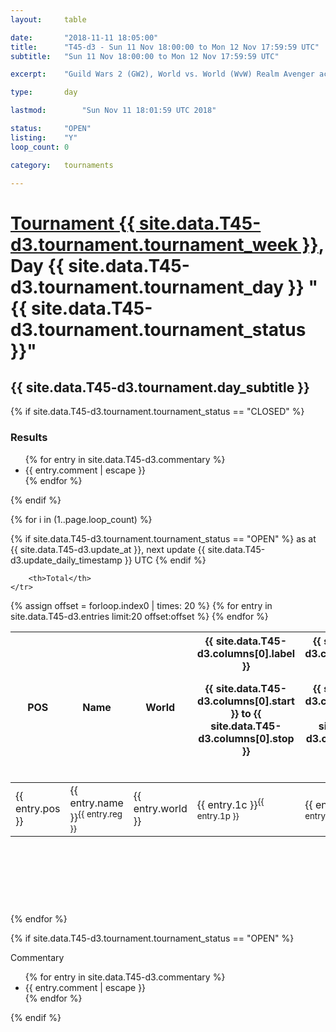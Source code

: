 ```yaml
---
layout: 	table

date: 		"2018-11-11 18:05:00"
title: 		"T45-d3 - Sun 11 Nov 18:00:00 to Mon 12 Nov 17:59:59 UTC"
subtitle: 	"Sun 11 Nov 18:00:00 to Mon 12 Nov 17:59:59 UTC"

excerpt:    "Guild Wars 2 (GW2), World vs. World (WvW) Realm Avenger achivement Tournament. \"Every Kill Counts\""

type:       day

lastmod: 		"Sun Nov 11 18:01:59 UTC 2018"

status:     "OPEN"
listing:    "Y"
loop_count: 0

category: 	tournaments

---
```

<div class="table_header">
    <h1><a href="{{ site.data.T45-d3.tournament.week_url }}">Tournament {{ site.data.T45-d3.tournament.tournament_week }}</a>, Day {{ site.data.T45-d3.tournament.tournament_day }} "{{ site.data.T45-d3.tournament.tournament_status }}"</h1>
    <h2>{{ site.data.T45-d3.tournament.day_subtitle }}</h2> 
</div>

{% if site.data.T45-d3.tournament.tournament_status == "CLOSED" %} 
<div class="commentary">
  <h3>Results</h3>
  <ul>
    {% for entry in site.data.T45-d3.commentary %}
    <li class="commentary_list">{{ entry.comment | escape }}</li>
    {% endfor %}
  </ul>
</div>
{% endif %}


{% for i in (1..page.loop_count) %}

{% if site.data.T45-d3.tournament.tournament_status == "OPEN" %} 
<span class="table_nextupdate">as at {{ site.data.T45-d3.update_at }}, next update {{ site.data.T45-d3.update_daily_timestamp }} UTC</span> 
{% endif %}

<table class="day_table">
  <colgroup>
    <col style="width:18px">
    <col style="width:55px">
    <col style="width:55px">
    <col style="width:12px">
    <col style="width:12px">
    <col style="width:12px">
    <col style="width:12px">
    <col style="width:12px">
    <col style="width:12px">
    <col style="width:12px">
    <col style="width:12px">
    <col style="width:12px">
    <col style="width:12px">
    <col style="width:12px">
    <col style="width:12px">
    <col style="width:12px">
    <col style="width:12px">
    <col style="width:12px">
    <col style="width:12px">
    <col style="width:12px">
    <col style="width:12px">
    <col style="width:12px">
    <col style="width:12px">
    <col style="width:12px">
    <col style="width:12px">
    <col style="width:12px">
    <col style="width:12px">
    <col style="width:18px">
  </colgroup>  
  <thead>
    <tr>
        <th>POS</th>
        <th class="AlignLeft">Name</th>
        <th class="AlignLeft">World</th>

<th><div class="label">{{ site.data.T45-d3.columns[0].label }}<p class="onhover">{{ site.data.T45-d3.columns[0].start }} to {{ site.data.T45-d3.columns[0].stop }}</p></div>​</th>
<th><div class="label">{{ site.data.T45-d3.columns[1].label }}<p class="onhover">{{ site.data.T45-d3.columns[1].start }} to {{ site.data.T45-d3.columns[1].stop }}</p></div>​</th>
<th><div class="label">{{ site.data.T45-d3.columns[2].label }}<p class="onhover">{{ site.data.T45-d3.columns[2].start }} to {{ site.data.T45-d3.columns[2].stop }}</p></div>​</th>
<th><div class="label">{{ site.data.T45-d3.columns[3].label }}<p class="onhover">{{ site.data.T45-d3.columns[3].start }} to {{ site.data.T45-d3.columns[3].stop }}</p></div>​</th>
<th><div class="label">{{ site.data.T45-d3.columns[4].label }}<p class="onhover">{{ site.data.T45-d3.columns[4].start }} to {{ site.data.T45-d3.columns[4].stop }}</p></div>​</th>
<th><div class="label">{{ site.data.T45-d3.columns[5].label }}<p class="onhover">{{ site.data.T45-d3.columns[5].start }} to {{ site.data.T45-d3.columns[5].stop }}</p></div>​</th>
<th><div class="label">{{ site.data.T45-d3.columns[6].label }}<p class="onhover">{{ site.data.T45-d3.columns[6].start }} to {{ site.data.T45-d3.columns[6].stop }}</p></div>​</th>
<th><div class="label">{{ site.data.T45-d3.columns[7].label }}<p class="onhover">{{ site.data.T45-d3.columns[7].start }} to {{ site.data.T45-d3.columns[7].stop }}</p></div>​</th>
<th><div class="label">{{ site.data.T45-d3.columns[8].label }}<p class="onhover">{{ site.data.T45-d3.columns[8].start }} to {{ site.data.T45-d3.columns[8].stop }}</p></div>​</th>
<th><div class="label">{{ site.data.T45-d3.columns[9].label }}<p class="onhover">{{ site.data.T45-d3.columns[9].start }} to {{ site.data.T45-d3.columns[9].stop }}</p></div>​</th>
<th><div class="label">{{ site.data.T45-d3.columns[10].label }}<p class="onhover">{{ site.data.T45-d3.columns[10].start }} to {{ site.data.T45-d3.columns[10].stop }}</p></div>​</th>

<th><div class="label">{{ site.data.T45-d3.columns[11].label }}<p class="onhover">{{ site.data.T45-d3.columns[11].start }} to {{ site.data.T45-d3.columns[11].stop }}</p></div>​</th>
<th><div class="label">{{ site.data.T45-d3.columns[12].label }}<p class="onhover">{{ site.data.T45-d3.columns[12].start }} to {{ site.data.T45-d3.columns[12].stop }}</p></div>​</th>
<th><div class="label">{{ site.data.T45-d3.columns[13].label }}<p class="onhover">{{ site.data.T45-d3.columns[13].start }} to {{ site.data.T45-d3.columns[13].stop }}</p></div>​</th>
<th><div class="label">{{ site.data.T45-d3.columns[14].label }}<p class="onhover">{{ site.data.T45-d3.columns[14].start }} to {{ site.data.T45-d3.columns[14].stop }}</p></div>​</th>
<th><div class="label">{{ site.data.T45-d3.columns[15].label }}<p class="onhover">{{ site.data.T45-d3.columns[15].start }} to {{ site.data.T45-d3.columns[15].stop }}</p></div>​</th>
<th><div class="label">{{ site.data.T45-d3.columns[16].label }}<p class="onhover">{{ site.data.T45-d3.columns[16].start }} to {{ site.data.T45-d3.columns[16].stop }}</p></div>​</th>
<th><div class="label">{{ site.data.T45-d3.columns[17].label }}<p class="onhover">{{ site.data.T45-d3.columns[17].start }} to {{ site.data.T45-d3.columns[17].stop }}</p></div>​</th>
<th><div class="label">{{ site.data.T45-d3.columns[18].label }}<p class="onhover">{{ site.data.T45-d3.columns[18].start }} to {{ site.data.T45-d3.columns[18].stop }}</p></div>​</th>
<th><div class="label">{{ site.data.T45-d3.columns[19].label }}<p class="onhover">{{ site.data.T45-d3.columns[19].start }} to {{ site.data.T45-d3.columns[19].stop }}</p></div>​</th>
<th><div class="label">{{ site.data.T45-d3.columns[20].label }}<p class="onhover">{{ site.data.T45-d3.columns[20].start }} to {{ site.data.T45-d3.columns[20].stop }}</p></div>​</th>

<th><div class="label">{{ site.data.T45-d3.columns[21].label }}<p class="onhover">{{ site.data.T45-d3.columns[21].start }} to {{ site.data.T45-d3.columns[21].stop }}</p></div>​</th>
<th><div class="label">{{ site.data.T45-d3.columns[22].label }}<p class="onhover">{{ site.data.T45-d3.columns[22].start }} to {{ site.data.T45-d3.columns[22].stop }}</p></div>​</th>
<th><div class="label">{{ site.data.T45-d3.columns[23].label }}<p class="onhover">{{ site.data.T45-d3.columns[23].start }} to {{ site.data.T45-d3.columns[23].stop }}</p></div>​</th>

        <th>Total</th>
    </tr>
  </thead>
  {% assign offset = forloop.index0 | times: 20 %}
<tbody>
{% for entry in site.data.T45-d3.entries limit:20 offset:offset %}
  <tr>
    <td class="pl{{ entry.pos }}">{{ entry.pos }}</td>
    <td class="AlignLeft">{{ entry.name }}<sup>{{ entry.reg }}</sup></td>
    <td class="AlignLeft">{{ entry.world }}</td>
    <td class="pl{{ entry.1p }}">{{ entry.1c }}<sup>{{ entry.1p }}</sup></td>
    <td class="pl{{ entry.2p }}">{{ entry.2c }}<sup>{{ entry.2p }}</sup></td>
    <td class="pl{{ entry.3p }}">{{ entry.3c }}<sup>{{ entry.3p }}</sup></td>
    <td class="pl{{ entry.4p }}">{{ entry.4c }}<sup>{{ entry.4p }}</sup></td>
    <td class="pl{{ entry.5p }}">{{ entry.5c }}<sup>{{ entry.5p }}</sup></td>
    <td class="pl{{ entry.6p }}">{{ entry.6c }}<sup>{{ entry.6p }}</sup></td>
    <td class="pl{{ entry.7p }}">{{ entry.7c }}<sup>{{ entry.7p }}</sup></td>
    <td class="pl{{ entry.8p }}">{{ entry.8c }}<sup>{{ entry.8p }}</sup></td>
    <td class="pl{{ entry.9p }}">{{ entry.9c }}<sup>{{ entry.9p }}</sup></td>
    <td class="pl{{ entry.10p }}">{{ entry.10c }}<sup>{{ entry.10p }}</sup></td>
    <td class="pl{{ entry.11p }}">{{ entry.11c }}<sup>{{ entry.11p }}</sup></td>
    <td class="pl{{ entry.12p }}">{{ entry.12c }}<sup>{{ entry.12p }}</sup></td>
    <td class="pl{{ entry.13p }}">{{ entry.13c }}<sup>{{ entry.13p }}</sup></td>
    <td class="pl{{ entry.14p }}">{{ entry.14c }}<sup>{{ entry.14p }}</sup></td>
    <td class="pl{{ entry.15p }}">{{ entry.15c }}<sup>{{ entry.15p }}</sup></td>
    <td class="pl{{ entry.16p }}">{{ entry.16c }}<sup>{{ entry.16p }}</sup></td>
    <td class="pl{{ entry.17p }}">{{ entry.17c }}<sup>{{ entry.17p }}</sup></td>
    <td class="pl{{ entry.18p }}">{{ entry.18c }}<sup>{{ entry.18p }}</sup></td>
    <td class="pl{{ entry.19p }}">{{ entry.19c }}<sup>{{ entry.19p }}</sup></td>
    <td class="pl{{ entry.20p }}">{{ entry.20c }}<sup>{{ entry.20p }}</sup></td>
    <td class="pl{{ entry.21p }}">{{ entry.21c }}<sup>{{ entry.21p }}</sup></td>
    <td class="pl{{ entry.22p }}">{{ entry.22c }}<sup>{{ entry.22p }}</sup></td>
    <td class="pl{{ entry.23p }}">{{ entry.23c }}<sup>{{ entry.23p }}</sup></td>
    <td class="pl{{ entry.24p }}">{{ entry.24c }}<sup>{{ entry.24p }}</sup></td>
    <td>{{ entry.total }}</td>
  </tr>
{% endfor %}  
</tbody>
</table>
<div class="leaderboard">
  <script async src="//pagead2.googlesyndication.com/pagead/js/adsbygoogle.js"></script>
  <!-- 728x90 -->
  <ins class="adsbygoogle"
       style="display:inline-block;width:728px;height:90px"
       data-ad-client="ca-pub-3274917281288240"
       data-ad-slot="3870538733"></ins>
  <script>
  (adsbygoogle = window.adsbygoogle || []).push({});
  </script>    
</div>
<br />
{% endfor %}

{% if site.data.T45-d3.tournament.tournament_status == "OPEN" %} 
<div class="commentary">
  <span class="commentary_title">Commentary</span>
  <ul>
    {% for entry in site.data.T45-d3.commentary %}
    <li class="commentary_list">{{ entry.comment | escape }}</li>
    {% endfor %}
  </ul>
</div>
{% endif %}


